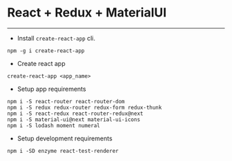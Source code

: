 # React + Redux + MaterialUI
---

* Install `create-react-app` cli.
```shell
npm -g i create-react-app
```


* Create react app
```shell
create-react-app <app_name>
```

* Setup app requirements
```shell
npm i -S react-router react-router-dom
npm i -S redux redux-router redux-form redux-thunk
npm i -S react-redux react-router-redux@next
npm i -S material-ui@next material-ui-icons
npm i -S lodash moment numeral
```

* Setup development requirements
```shell
npm i -SD enzyme react-test-renderer
```
